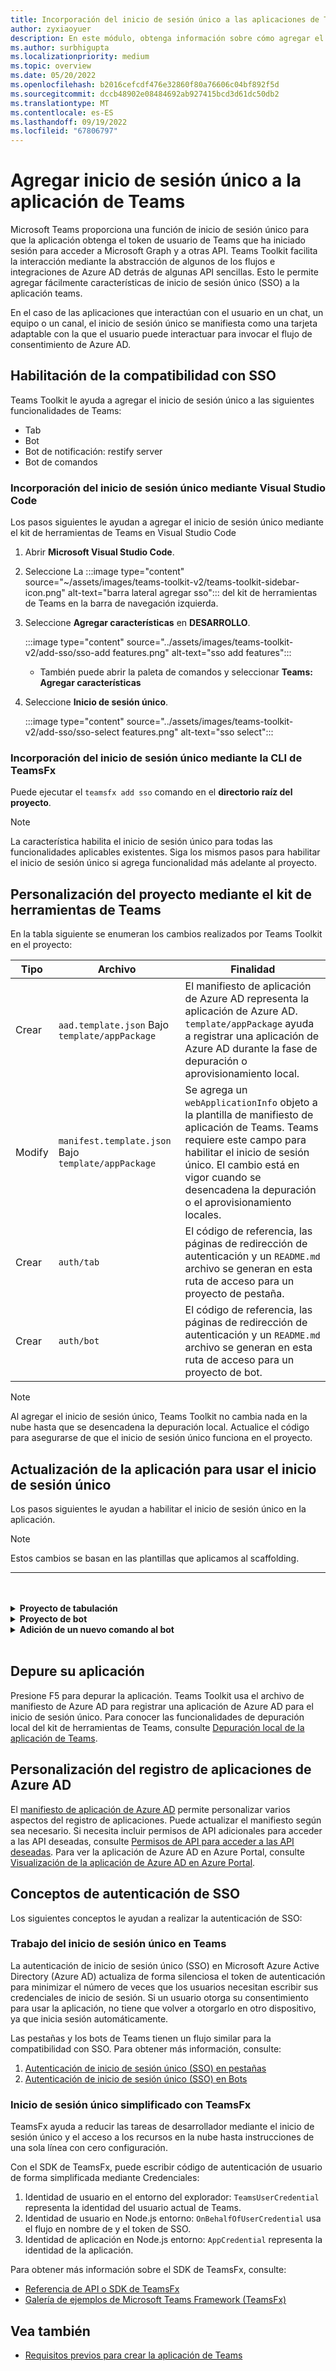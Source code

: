 ```yaml
---
title: Incorporación del inicio de sesión único a las aplicaciones de Teams
author: zyxiaoyuer
description: En este módulo, obtenga información sobre cómo agregar el inicio de sesión único (SSO) de Teams Toolkit, habilitar la compatibilidad con SSO y actualizar la aplicación para que use el inicio de sesión único
ms.author: surbhigupta
ms.localizationpriority: medium
ms.topic: overview
ms.date: 05/20/2022
ms.openlocfilehash: b2016cefcdf476e32860f80a76606c04bf892f5d
ms.sourcegitcommit: dccb48902e08484692ab927415bcd3d61dc50db2
ms.translationtype: MT
ms.contentlocale: es-ES
ms.lasthandoff: 09/19/2022
ms.locfileid: "67806797"
---
```

# <a name="add-single-sign-on-to-teams-app"></a>Agregar inicio de sesión único a la aplicación de Teams

Microsoft Teams proporciona una función de inicio de sesión único para que la aplicación obtenga el token de usuario de Teams que ha iniciado sesión para acceder a Microsoft Graph y a otras API. Teams Toolkit facilita la interacción mediante la abstracción de algunos de los flujos e integraciones de Azure AD detrás de algunas API sencillas. Esto le permite agregar fácilmente características de inicio de sesión único (SSO) a la aplicación teams.

En el caso de las aplicaciones que interactúan con el usuario en un chat, un equipo o un canal, el inicio de sesión único se manifiesta como una tarjeta adaptable con la que el usuario puede interactuar para invocar el flujo de consentimiento de Azure AD.

## <a name="enable-sso-support"></a>Habilitación de la compatibilidad con SSO

Teams Toolkit le ayuda a agregar el inicio de sesión único a las siguientes funcionalidades de Teams:

* Tab
* Bot
* Bot de notificación: restify server
* Bot de comandos

### <a name="add-sso-using-visual-studio-code"></a>Incorporación del inicio de sesión único mediante Visual Studio Code

Los pasos siguientes le ayudan a agregar el inicio de sesión único mediante el kit de herramientas de Teams en Visual Studio Code

1. Abrir **Microsoft Visual Studio Code**.
2. Seleccione La :::image type="content" source="~/assets/images/teams-toolkit-v2/teams-toolkit-sidebar-icon.png" alt-text="barra lateral agregar sso"::: del kit de herramientas de Teams en la barra de navegación izquierda.
3. Seleccione **Agregar características** en **DESARROLLO**.

    :::image type="content" source="../assets/images/teams-toolkit-v2/add-sso/sso-add features.png" alt-text="sso add features":::

    * También puede abrir la paleta de comandos y seleccionar **Teams: Agregar características**

4. Seleccione **Inicio de sesión único**.

    :::image type="content" source="../assets/images/teams-toolkit-v2/add-sso/sso-select features.png" alt-text="sso select":::

### <a name="add-sso-using-teamsfx-cli"></a>Incorporación del inicio de sesión único mediante la CLI de TeamsFx

Puede ejecutar el `teamsfx add sso` comando en el **directorio raíz del proyecto**.

> [!Note]
> La característica habilita el inicio de sesión único para todas las funcionalidades aplicables existentes. Siga los mismos pasos para habilitar el inicio de sesión único si agrega funcionalidad más adelante al proyecto.

## <a name="customize-your-project-using-teams-toolkit"></a>Personalización del proyecto mediante el kit de herramientas de Teams

En la tabla siguiente se enumeran los cambios realizados por Teams Toolkit en el proyecto:

   |**Tipo**|**Archivo**|**Finalidad**|
   |--------|--------|-----------|
   |Crear|`aad.template.json` Bajo `template/appPackage`|El manifiesto de aplicación de Azure AD representa la aplicación de Azure AD. `template/appPackage` ayuda a registrar una aplicación de Azure AD durante la fase de depuración o aprovisionamiento local.|
   |Modify|`manifest.template.json` Bajo `template/appPackage`|Se agrega un `webApplicationInfo` objeto a la plantilla de manifiesto de aplicación de Teams. Teams requiere este campo para habilitar el inicio de sesión único. El cambio está en vigor cuando se desencadena la depuración o el aprovisionamiento locales.|
   |Crear|`auth/tab`|El código de referencia, las páginas de redirección de autenticación y un `README.md` archivo se generan en esta ruta de acceso para un proyecto de pestaña.|
   |Crear|`auth/bot`|El código de referencia, las páginas de redirección de autenticación y un `README.md` archivo se generan en esta ruta de acceso para un proyecto de bot.|

> [!Note]
> Al agregar el inicio de sesión único, Teams Toolkit no cambia nada en la nube hasta que se desencadena la depuración local. Actualice el código para asegurarse de que el inicio de sesión único funciona en el proyecto.

## <a name="update-your-application-to-use-sso"></a>Actualización de la aplicación para usar el inicio de sesión único

Los pasos siguientes le ayudan a habilitar el inicio de sesión único en la aplicación.

> [!NOTE]
> Estos cambios se basan en las plantillas que aplicamos al scaffolding.

---
<br>
<br><details>
<summary><b>Proyecto de tabulación </b></summary>

1. Copie `auth-start.html` y `auth-end.htm`** en la carpeta en `auth/public` `tabs/public/`. Teams Toolkit registra estos dos puntos de conexión en Azure AD para el flujo de redireccionamiento de Azure AD.

2. Copie `sso` la carpeta en `auth/tab` en `tabs/src/sso/`.

    * `InitTeamsFx`: el archivo implementa una función que inicializa el SDK de TeamsFx y abre `GetUserProfile` el componente después de inicializar el SDK.

    * `GetUserProfile`: el archivo implementa una función que llama a Microsoft Graph API para obtener información del usuario.

3. Ejecute `npm install @microsoft/teamsfx-react` en `tabs/`.

4. Agregue las líneas siguientes a `tabs/src/components/sample/Welcome.tsx` para importar `InitTeamsFx`:

    ```Bash

    import { InitTeamsFx } from "../../sso/InitTeamsFx";

    ```

5. Reemplace la línea siguiente: `<AddSSO />` por `<InitTeamsFx />` para reemplazar el `AddSso` componente por `InitTeamsFx` el componente.

</details>
<details>
<summary><b>Proyecto de bot </b></summary>

1. Copie `auth/bot/public` la carpeta en `bot/src`. Las dos carpetas contienen páginas HTML usadas para la redirección de autenticación; es necesario modificar `bot/src/index` el archivo para agregar enrutamiento a estas páginas.

2. Copie `auth/bot/sso` la carpeta en `bot/src`. Las dos carpetas contienen tres archivos como referencia para la implementación de SSO:

    * `showUserInfo`: implementa una función para obtener información del usuario con el token de SSO. Puede seguir esto para crear su propio método que requiera el token de SSO.

    * `ssoDialog`: crea un [ComponentDialog](/javascript/api/botbuilder-dialogs/componentdialog?view=botbuilder-ts-latest&preserve-view=true) que se usa para el inicio de sesión único.

    * `teamsSsoBot`: crea un [TeamsActivityHandler](/javascript/api/botbuilder/teamsactivityhandler?view=botbuilder-ts-latest&preserve-view=true) con `ssoDialog` y agrega `showUserInfo` como un comando que se puede desencadenar.

3. Siga el ejemplo de código y registre su propio comando con `addCommand` en este archivo (opcional).

4. Ejecute `npm install isomorphic-fetch` en `bot/`.

5. Ejecute `npm install copyfiles` en `bot/` y reemplace la siguiente línea en package.json:
  
   ```JSON

   "build": "tsc --build",

    ```

   Con

   ```JSON

   "build": "tsc --build && copyfiles public/*.html lib/",

   ```

   Las páginas HTML usadas para la redirección de autenticación se copian al compilar este proyecto de bot.

6. Después de agregar los siguientes archivos, debe crear una nueva `teamsSsoBot` instancia en `bot/src/index` el archivo. Reemplace el código siguiente:

   ```Bash
  
   // Process Teams activity with Bot Framework.
   server.post("/api/messages", async (req, res) => {
   await commandBot.requestHandler(req, res);
   });  

   ```

   Con

   ```Bash

   const handler = new TeamsSsoBot();
   // Process Teams activity with Bot Framework.
   server.post("/api/messages", async (req, res) => {
       await commandBot.requestHandler(req, res, async (context)=> {
           await handler.run(context);
       });
   });

   ```

7. Agregue las rutas HTML en el `bot/src/index` archivo:

   ```Bash

   server.get(
       "/auth-*.html",
       restify.plugins.serveStatic({
           directory: path.join(__dirname, "public"),
       })
   );

   ```

8. Agregue las líneas siguientes a `bot/src/index` para importar `teamsSsoBot` y `path`:

   ```Bash

   // For ts:
   import { TeamsSsoBot } from "./sso/teamsSsoBot";
   const path = require("path");

   // For js:
   const { TeamsSsoBot } = require("./sso/teamsSsoBot");
   const path = require("path");

   ```

9. Registre el comando en el manifiesto de aplicación de Teams. Abra `templates/appPackage/manifest.template.json`y agregue las siguientes líneas en `command` en `commandLists` del bot:

   ```JSON

   {
       "title": "show",
       "description": "Show user profile using Single Sign On feature"
   }

   ```

</details>
<details>
<summary><b>Adición de un nuevo comando al bot </b></summary>

> [!NOTE]
> Actualmente, estas instrucciones se aplican a `command bot`. Si comienza con , `bot`consulte [el ejemplo bot-sso](https://github.com/OfficeDev/TeamsFx-Samples/tree/v2/bot-sso).

Los pasos siguientes le ayudarán a agregar un nuevo comando, después de agregar sso en el proyecto:

1. Cree un nuevo archivo (`todo.ts` o `todo.js`) en `bot/src/` y agregue su propia lógica de negocios para llamar a Graph API:

# <a name="typescript"></a>[TypeScript](#tab/typescript)

   ```typescript
   // for TypeScript:
export async function showUserImage(
    context: TurnContext,
    ssoToken: string,
    param: any[]
): Promise<DialogTurnResult> {
    await context.sendActivity("Retrieving user photo from Microsoft Graph ...");

    // Init TeamsFx instance with SSO token
    const teamsfx = new TeamsFx().setSsoToken(ssoToken);

    // Update scope here. For example: Mail.Read, etc.
    const graphClient = createMicrosoftGraphClient(teamsfx, param[0]);
    
    // You can add following code to get your photo:
    // let photoUrl = "";
    // try {
    //   const photo = await graphClient.api("/me/photo/$value").get();
    //   photoUrl = URL.createObjectURL(photo);
    // } catch {
    //   // Could not fetch photo from user's profile, return empty string as placeholder.
    // }
    // if (photoUrl) {
    //   await context.sendActivity(
    //     `You can find your photo here: ${photoUrl}`
    //   );
    // } else {
    //   await context.sendActivity("Could not retrieve your photo from Microsoft Graph. Please make sure you have uploaded your photo.");
    // }

    return;
}  
   ```

# <a name="javascript"></a>[JavaScript](#tab/javascript)

   ```javaScript
   // for JavaScript:
export async function showUserImage(context, ssoToken, param) {
    await context.sendActivity("Retrieving user photo from Microsoft Graph ...");

    // Init TeamsFx instance with SSO token
    const teamsfx = new TeamsFx().setSsoToken(ssoToken);

    // Update scope here. For example: Mail.Read, etc.
    const graphClient = createMicrosoftGraphClient(teamsfx, param[0]);
    
    // You can add following code to get your photo:
    // let photoUrl = "";
    // try {
    //   const photo = await graphClient.api("/me/photo/$value").get();
    //   photoUrl = URL.createObjectURL(photo);
    // } catch {
    //   // Could not fetch photo from user's profile, return empty string as placeholder.
    // }
    // if (photoUrl) {
    //   await context.sendActivity(
    //     `You can find your photo here: ${photoUrl}`
    //   );
    // } else {
    //   await context.sendActivity("Could not retrieve your photo from Microsoft Graph. Please make sure you have uploaded your photo.");
    // }

    return;
}
   ```

---

2. Registro de un nuevo comando

   * Agregue la siguiente línea para el nuevo registro de comandos mediante `addCommand` en `teamsSsoBot`:

     ```bash

     this.dialog.addCommand("ShowUserProfile", "show", showUserInfo);

     ```

   * Agregue las líneas siguientes después de la línea anterior para registrar un nuevo comando `photo` y enlazar con el método `showUserImage` agregado anteriormente:

     ```bash

     // As shown here, you can add your own parameter into the `showUserImage` method
     // You can also use regular expression for the command here
     const scope = ["User.Read"];
     this.dialog.addCommand("ShowUserPhoto", new RegExp("photo\s*.*"), showUserImage, scope);

     ```

3. Registre el comando en el manifiesto de aplicación de Teams. Abra `templates/appPackage/manifest.template.json`y agregue las siguientes líneas en `command` en `commandLists` del bot:

   ```JSON

   {
       "title": "photo",
       "description": "Show user photo using Single Sign On feature"
   }

   ```

</details>
<br>

## <a name="debug-your-application"></a>Depure su aplicación

Presione F5 para depurar la aplicación. Teams Toolkit usa el archivo de manifiesto de Azure AD para registrar una aplicación de Azure AD para el inicio de sesión único. Para conocer las funcionalidades de depuración local del kit de herramientas de Teams, consulte [Depuración local de la aplicación de Teams](debug-local.md).

## <a name="customize-azure-ad-application-registration"></a>Personalización del registro de aplicaciones de Azure AD

El [manifiesto de aplicación de Azure AD](/azure/active-directory/develop/reference-app-manifest) permite personalizar varios aspectos del registro de aplicaciones. Puede actualizar el manifiesto según sea necesario. Si necesita incluir permisos de API adicionales para acceder a las API deseadas, consulte [Permisos de API para acceder a las API deseadas](https://github.com/OfficeDev/TeamsFx/wiki/#customize-aad-manifest-template).
Para ver la aplicación de Azure AD en Azure Portal, consulte [Visualización de la aplicación de Azure AD en Azure Portal](https://github.com/OfficeDev/TeamsFx/wiki/Manage-AAD-application-in-Teams-Toolkit#How-to-view-the-AAD-app-on-the-Azure-portal).

## <a name="sso-authentication-concepts"></a>Conceptos de autenticación de SSO

Los siguientes conceptos le ayudan a realizar la autenticación de SSO:

### <a name="working-of-sso-in-teams"></a>Trabajo del inicio de sesión único en Teams

La autenticación de inicio de sesión único (SSO) en Microsoft Azure Active Directory (Azure AD) actualiza de forma silenciosa el token de autenticación para minimizar el número de veces que los usuarios necesitan escribir sus credenciales de inicio de sesión. Si un usuario otorga su consentimiento para usar la aplicación, no tiene que volver a otorgarlo en otro dispositivo, ya que inicia sesión automáticamente.

Las pestañas y los bots de Teams tienen un flujo similar para la compatibilidad con SSO. Para obtener más información, consulte:

1. [Autenticación de inicio de sesión único (SSO) en pestañas](../tabs/how-to/authentication/tab-sso-overview.md)
2. [Autenticación de inicio de sesión único (SSO) en Bots](../bots/how-to/authentication/auth-aad-sso-bots.md)

### <a name="simplified-sso-with-teamsfx"></a>Inicio de sesión único simplificado con TeamsFx

TeamsFx ayuda a reducir las tareas de desarrollador mediante el inicio de sesión único y el acceso a los recursos en la nube hasta instrucciones de una sola línea con cero configuración.

Con el SDK de TeamsFx, puede escribir código de autenticación de usuario de forma simplificada mediante Credenciales:

1. Identidad de usuario en el entorno del explorador: `TeamsUserCredential` representa la identidad del usuario actual de Teams.
2. Identidad de usuario en Node.js entorno: `OnBehalfOfUserCredential` usa el flujo en nombre de y el token de SSO.
3. Identidad de aplicación en Node.js entorno: `AppCredential` representa la identidad de la aplicación.

Para obtener más información sobre el SDK de TeamsFx, consulte:

* [Referencia de API o SDK de TeamsFx](TeamsFx-SDK.md) [](/javascript/api/@microsoft/teamsfx/?view=msteams-client-js-latest&preserve-view=true)
* [Galería de ejemplos de Microsoft Teams Framework (TeamsFx)](https://github.com/OfficeDev/TeamsFx-Samples/tree/v2)

## <a name="see-also"></a>Vea también

* [Requisitos previos para crear la aplicación de Teams](tools-prerequisites.md)
